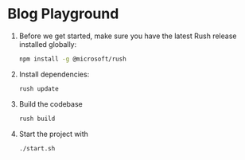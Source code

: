 
# Blog Playground
1) Before we get started, make sure you have the latest Rush release installed globally:
    ```sh
    npm install -g @microsoft/rush
    ```
2) Install dependencies:
    ```sh
    rush update
    ```
3) Build the codebase
    ```sh
    rush build
    ```
4) Start the project with 
    ```sh
    ./start.sh
    ```